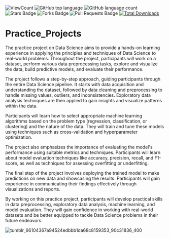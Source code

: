 ![ViewCount](https://views.whatilearened.today/views/github/Parth369963/Practice_Projects.svg?cache=remove)
![GitHub top language](https://img.shields.io/github/languages/top/Parth369963/Practice_Projects?style=flat)
![GitHub language count](https://img.shields.io/github/languages/count/Parth369963/Practice_Projects?style=flat)
![Stars Badge](https://img.shields.io/github/stars/Parth369963/Practice_Projects?style=flat)
![Forks Badge](https://img.shields.io/github/forks/Parth369963/Practice_Projects?style=flat)
![Pull Requests Badge](https://img.shields.io/github/issues-pr/Parth369963/Practice_Projects?style=flat)
[![Total Downloads](https://img.shields.io/github/downloads/Parth369963/Practice_Projects/total.svg)](https://github.com/Parth369963/Practice_Projects/releases/)

# Practice_Projects

The practice project on Data Science aims to provide a hands-on learning experience in applying the principles and techniques of Data Science to real-world problems. Throughout the project, participants will work on a dataset, perform various data preprocessing tasks, explore and visualize the data, build predictive models, and evaluate their performance.

The project follows a step-by-step approach, guiding participants through the entire Data Science pipeline. It starts with data acquisition and understanding the dataset, followed by data cleaning and preprocessing to handle missing values, outliers, and inconsistencies. Exploratory data analysis techniques are then applied to gain insights and visualize patterns within the data.

Participants will learn how to select appropriate machine learning algorithms based on the problem type (regression, classification, or clustering) and the nature of the data. They will train and tune these models using techniques such as cross-validation and hyperparameter optimization.

The project also emphasizes the importance of evaluating the model's performance using suitable metrics and techniques. Participants will learn about model evaluation techniques like accuracy, precision, recall, and F1-score, as well as techniques for assessing overfitting or underfitting.

The final step of the project involves deploying the trained model to make predictions on new data and showcasing the results. Participants will gain experience in communicating their findings effectively through visualizations and reports.

By working on this practice project, participants will develop practical skills in data preprocessing, exploratory data analysis, machine learning, and model evaluation. They will gain confidence in working with real-world datasets and be better equipped to tackle Data Science problems in their future endeavors.

![tumblr_66104367a94524edbbb1da68c8159353_90c31836_400](https://github.com/Parth369963/Practice_Projects/assets/110351235/618cc8c5-199b-4d96-81bd-256116aae294)
